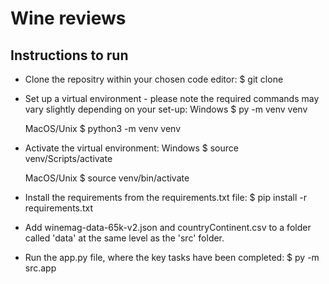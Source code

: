 # Wine reviews

## Instructions to run
- Clone the repositry within your chosen code editor: 
$ git clone 

- Set up a virtual environment - please note the required commands may vary slightly depending on your set-up:
    Windows
    $ py -m venv venv

    MacOS/Unix
    $ python3 -m venv venv

- Activate the virtual environment:
    Windows
    $ source venv/Scripts/activate

    MacOS/Unix
    $ source venv/bin/activate

- Install the requirements from the requirements.txt file:
$ pip install -r requirements.txt

- Add winemag-data-65k-v2.json and countryContinent.csv to a folder called 'data' at the same level as the 'src' folder.

- Run the app.py file, where the key tasks have been completed:
$ py -m src.app


